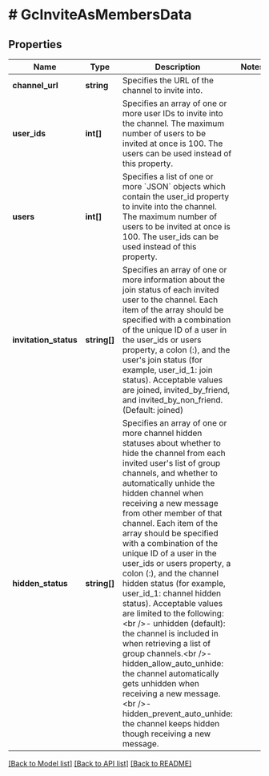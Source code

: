 # # GcInviteAsMembersData

## Properties

Name | Type | Description | Notes
------------ | ------------- | ------------- | -------------
**channel_url** | **string** | Specifies the URL of the channel to invite into. |
**user_ids** | **int[]** | Specifies an array of one or more user IDs to invite into the channel. The maximum number of users to be invited at once is 100. The users can be used instead of this property. |
**users** | **int[]** | Specifies a list of one or more &#x60;JSON&#x60; objects which contain the user_id property to invite into the channel. The maximum number of users to be invited at once is 100. The user_ids can be used instead of this property. |
**invitation_status** | **string[]** | Specifies an array of one or more information about the join status of each invited user to the channel. Each item of the array should be specified with a combination of the unique ID of a user in the user_ids or users property, a colon (:), and the user&#39;s join status (for example, user_id_1: join status). Acceptable values are joined, invited_by_friend, and invited_by_non_friend. (Default: joined) |
**hidden_status** | **string[]** | Specifies an array of one or more channel hidden statuses about whether to hide the channel from each invited user&#39;s list of group channels, and whether to automatically unhide the hidden channel when receiving a new message from other member of that channel. Each item of the array should be specified with a combination of the unique ID of a user in the user_ids or users property, a colon (:), and the channel hidden status (for example, user_id_1: channel hidden status). Acceptable values are limited to the following:&lt;br /&gt;- unhidden (default): the channel is included in when retrieving a list of group channels.&lt;br /&gt;- hidden_allow_auto_unhide: the channel automatically gets unhidden when receiving a new message.&lt;br /&gt;- hidden_prevent_auto_unhide: the channel keeps hidden though receiving a new message. |

[[Back to Model list]](../../README.md#models) [[Back to API list]](../../README.md#endpoints) [[Back to README]](../../README.md)
